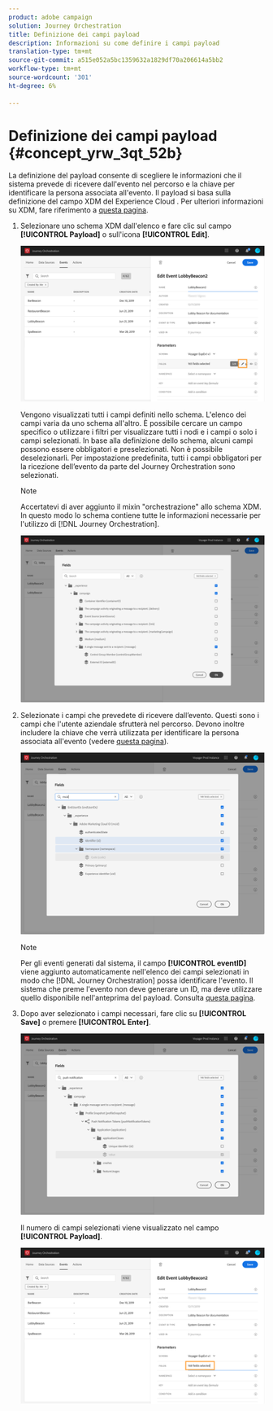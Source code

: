 ```yaml
---
product: adobe campaign
solution: Journey Orchestration
title: Definizione dei campi payload
description: Informazioni su come definire i campi payload
translation-type: tm+mt
source-git-commit: a515e052a5bc1359632a1829df70a206614a5bb2
workflow-type: tm+mt
source-wordcount: '301'
ht-degree: 6%

---
```



# Definizione dei campi payload {#concept_yrw_3qt_52b}

La definizione del payload consente di scegliere le informazioni che il sistema prevede di ricevere dall&#39;evento nel percorso e la chiave per identificare la persona associata all&#39;evento. Il payload si basa sulla definizione del campo XDM del Experience Cloud . Per ulteriori informazioni su XDM, fare riferimento a [questa pagina](https://docs.adobe.com/content/help/it-IT/experience-platform/xdm/home.html).

1. Selezionare uno schema XDM dall&#39;elenco e fare clic sul campo **[!UICONTROL Payload]** o sull&#39;icona **[!UICONTROL Edit]**.

   ![](../assets/journey8.png)

   Vengono visualizzati tutti i campi definiti nello schema. L&#39;elenco dei campi varia da uno schema all&#39;altro. È possibile cercare un campo specifico o utilizzare i filtri per visualizzare tutti i nodi e i campi o solo i campi selezionati. In base alla definizione dello schema, alcuni campi possono essere obbligatori e preselezionati. Non è possibile deselezionarli. Per impostazione predefinita, tutti i campi obbligatori per la ricezione dell’evento da parte del Journey Orchestration sono selezionati.

   >[!NOTE]
   >
   >Accertatevi di aver aggiunto il mixin &quot;orchestrazione&quot; allo schema XDM. In questo modo lo schema contiene tutte le informazioni necessarie per l&#39;utilizzo di [!DNL Journey Orchestration].

   ![](../assets/journey9.png)

1. Selezionate i campi che prevedete di ricevere dall’evento. Questi sono i campi che l&#39;utente aziendale sfrutterà nel percorso. Devono inoltre includere la chiave che verrà utilizzata per identificare la persona associata all&#39;evento (vedere [questa pagina](../event/defining-the-event-key.md)).

   ![](../assets/journey10.png)

   >[!NOTE]
   >
   >Per gli eventi generati dal sistema, il campo **[!UICONTROL eventID]** viene aggiunto automaticamente nell&#39;elenco dei campi selezionati in modo che [!DNL Journey Orchestration] possa identificare l&#39;evento. Il sistema che preme l&#39;evento non deve generare un ID, ma deve utilizzare quello disponibile nell&#39;anteprima del payload. Consulta [questa pagina](../event/previewing-the-payload.md).

1. Dopo aver selezionato i campi necessari, fare clic su **[!UICONTROL Save]** o premere **[!UICONTROL Enter]**.

   ![](../assets/journey11.png)

   Il numero di campi selezionati viene visualizzato nel campo **[!UICONTROL Payload]**.

   ![](../assets/journey12.png)
